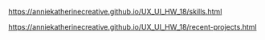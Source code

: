 https://anniekatherinecreative.github.io/UX_UI_HW_18/skills.html

https://anniekatherinecreative.github.io/UX_UI_HW_18/recent-projects.html
